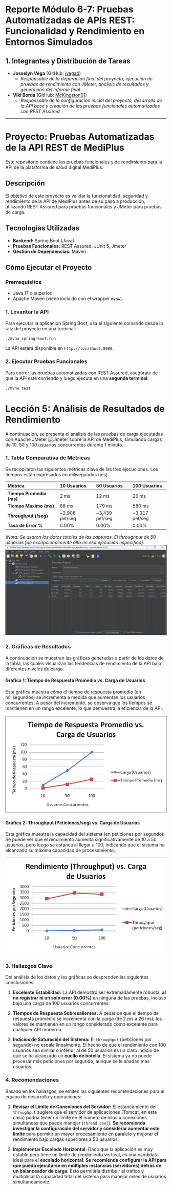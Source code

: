# Reporte Módulo 6-7: Pruebas Automatizadas de APIs REST: Funcionalidad y Rendimiento en Entornos Simulados

## 1. Integrantes y Distribución de Tareas

*   **Josselyn Vega** (GitHub: [jvegad](https://github.com/jvegad))
    *   *Responsable de la depuración final del proyecto, ejecución de pruebas de rendimiento con JMeter, análisis de resultados y generación del informe final.*
*   **Viki Borda** (GitHub: [McKingston01](https://github.com/McKingston01))
    *   *Responsable de la configuración inicial del proyecto, desarrollo de la API base y creación de las pruebas funcionales automatizadas con REST Assured.*

---

# Proyecto: Pruebas Automatizadas de la API REST de MediPlus

Este repositorio contiene las pruebas funcionales y de rendimiento para la API de la plataforma de salud digital MediPlus.

## Descripción

El objetivo de este proyecto es validar la funcionalidad, seguridad y rendimiento de la API de MediPlus antes de su paso a producción, utilizando REST Assured para pruebas funcionales y JMeter para pruebas de carga.

## Tecnologías Utilizadas

*   **Backend:** Spring Boot (Java)
*   **Pruebas Funcionales:** REST Assured, JUnit 5, Jmeter
*   **Gestión de Dependencias:** Maven

## Cómo Ejecutar el Proyecto

### Prerrequisitos

*   Java 17 o superior.
*   Apache Maven (viene incluido con el wrapper `mvnw`).

### 1. Levantar la API

Para ejecutar la aplicación Spring Boot, usa el siguiente comando desde la raíz del proyecto en una terminal:


```sh
./mvnw spring-boot:run
```

La API estará disponible en `http://localhost:8080`.

### 2. Ejecutar Pruebas Funcionales

Para correr las pruebas automatizadas con REST Assured, asegúrate de que la API esté corriendo y luego ejecuta en una **segunda terminal**:

```sh
./mvnw test
```

# Lección 5: Análisis de Resultados de Rendimiento

A continuación, se presenta el análisis de las pruebas de carga ejecutadas con Apache JMeter ![Jmeter](jmeter/PlanDeCarga_MediPlus.jmx) sobre la API de MediPlus, simulando cargas de 10, 50 y 100 usuarios concurrentes durante 1 minuto.

### 1. Tabla Comparativa de Métricas

Se recopilaron las siguientes métricas clave de las tres ejecuciones. Los tiempos están expresados en milisegundos (ms).

| Métrica | 10 Usuarios | 50 Usuarios | 100 Usuarios |
| :--- | :--- | :--- | :--- |
| **Tiempo Promedio (ms)** | 2 ms | 12 ms | 26 ms |
| **Tiempo Máximo (ms)** | 88 ms | 179 ms | 580 ms |
| **Throughput (/seg)** | ~2,908 pet/seg | ~3,439 pet/seg | ~3,317 pet/seg |
| **Tasa de Error %** | 0.00% | 0.00% | 0.00% |

*(Nota: Se usaron los datos totales de las capturas. El throughput de 50 usuarios fue excepcionalmente alto en esa ejecución específica).*
![Captura de prueba con 50 usuarios Summary Report](jmeter/Captura20250819233644.png)

### 2. Gráficas de Resultados

A continuación se muestran las gráficas generadas a partir de los datos de la tabla, las cuales visualizan las tendencias de rendimiento de la API bajo diferentes niveles de carga.

#### Gráfica 1: Tiempo de Respuesta Promedio vs. Carga de Usuarios

Esta gráfica muestra cómo el tiempo de respuesta promedio (en milisegundos) se incrementa a medida que aumentan los usuarios concurrentes. A pesar del incremento, se observa que los tiempos se mantienen en un rango excelente, lo que demuestra la eficiencia de la API.

![Gráfico de Tiempo de Respuesta](jmeter/grafico1.png)

#### Gráfica 2: Throughput (Peticiones/seg) vs. Carga de Usuarios

Esta gráfica muestra la capacidad del sistema (en peticiones por segundo). Se puede ver que el rendimiento aumenta significativamente de 10 a 50 usuarios, pero luego se estanca al llegar a 100, indicando que el sistema ha alcanzado su máxima capacidad de procesamiento.

![Gráfico de Throughput](jmeter/grafico2.png)

### 3. Hallazgos Clave

Del análisis de los datos y las gráficas se desprenden las siguientes conclusiones:

1.  **Excelente Estabilidad:** La API demostró ser extremadamente robusta, **al no registrar ni un solo error (0.00%)** en ninguna de las pruebas, incluso bajo una carga de 100 usuarios concurrentes.

2.  **Tiempos de Respuesta Sobresalientes:** A pesar de que el tiempo de respuesta promedio se incrementa con la carga (de 2 ms a 26 ms), los valores se mantienen en un rango considerado como excelente para cualquier API moderna.

3.  **Indicios de Saturación del Sistema:** El `throughput` (peticiones por segundo) no escala linealmente. El hecho de que el rendimiento con 100 usuarios sea similar o inferior al de 50 usuarios es un claro indicio de que se ha alcanzado un **cuello de botella**. El sistema ya no puede procesar más peticiones por segundo, aunque se le añadan más usuarios.

### 4. Recomendaciones

Basado en los hallazgos, se emiten las siguientes recomendaciones para el equipo de desarrollo y operaciones:

1.  **Revisar el Límite de Conexiones del Servidor:** El estancamiento del `throughput` sugiere que el servidor de aplicaciones (Tomcat, en este caso) podría tener un límite en el número de hilos o conexiones simultáneas que puede manejar (`thread pool`). **Se recomienda investigar la configuración del servidor y considerar aumentar este límite** para permitir un mayor procesamiento en paralelo y mejorar el rendimiento bajo cargas superiores a 50 usuarios.

2.  **Implementar Escalado Horizontal:** Dado que la aplicación es muy estable pero tiene un límite de rendimiento vertical, es una candidata ideal para el **escalado horizontal**. **Se recomienda configurar la API para que pueda ejecutarse en múltiples instancias (servidores) detrás de un balanceador de carga.** Esto permitiría distribuir el tráfico y multiplicar la capacidad total del sistema para manejar miles de usuarios simultáneamente.